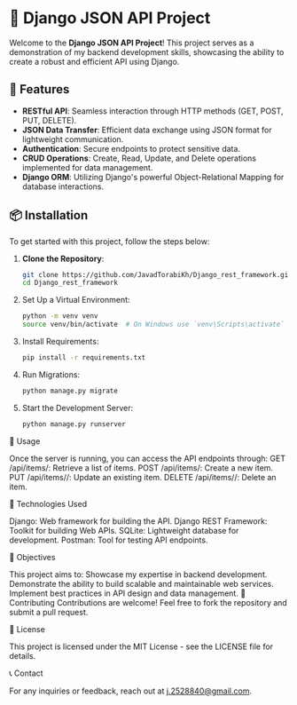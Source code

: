 # 🌟 Django JSON API Project

Welcome to the **Django JSON API Project**! This project serves as a demonstration of my backend development skills, showcasing the ability to create a robust and efficient API using Django.

## 🚀 Features

- **RESTful API**: Seamless interaction through HTTP methods (GET, POST, PUT, DELETE).
- **JSON Data Transfer**: Efficient data exchange using JSON format for lightweight communication.
- **Authentication**: Secure endpoints to protect sensitive data.
- **CRUD Operations**: Create, Read, Update, and Delete operations implemented for data management.
- **Django ORM**: Utilizing Django's powerful Object-Relational Mapping for database interactions.

## 📦 Installation

To get started with this project, follow the steps below:

1. **Clone the Repository**:
   ```bash
   git clone https://github.com/JavadTorabiKh/Django_rest_framework.git
   cd Django_rest_framework

2. Set Up a Virtual Environment:
   ```bash
   python -m venv venv
   source venv/bin/activate  # On Windows use `venv\Scripts\activate`

3. Install Requirements:
   ```bash
   pip install -r requirements.txt

4. Run Migrations:
   ```bash
   python manage.py migrate

5. Start the Development Server:
   ```bash
   python manage.py runserver

📖 Usage

Once the server is running, you can access the API endpoints through:
GET /api/items/: Retrieve a list of items.
POST /api/items/: Create a new item.
PUT /api/items/<id>/: Update an existing item.
DELETE /api/items/<id>/: Delete an item.

🔧 Technologies Used

Django: Web framework for building the API.
Django REST Framework: Toolkit for building Web APIs.
SQLite: Lightweight database for development.
Postman: Tool for testing API endpoints.

🎯 Objectives

This project aims to:
Showcase my expertise in backend development.
Demonstrate the ability to build scalable and maintainable web services.
Implement best practices in API design and data management.
🤝 Contributing
Contributions are welcome! Feel free to fork the repository and submit a pull request.

📄 License

This project is licensed under the MIT License - see the LICENSE file for details.

📞 Contact

For any inquiries or feedback, reach out at j.2528840@gmail.com.